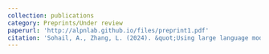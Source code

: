 ```yaml
---
collection: publications
category: Preprints/Under review
paperurl: 'http://alpnlab.github.io/files/preprint1.pdf'
citation: 'Sohail, A., Zhang, L. (2024). &quot;Using large language models to facilitate academic work in psychological sciences&quot;.'
---
```

